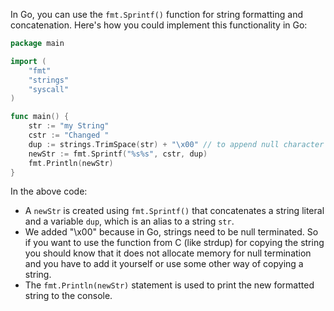  In Go, you can use the `fmt.Sprintf()` function for string formatting and concatenation. Here's how you could implement this functionality in Go:

```go
package main

import (
	"fmt"
	"strings"
	"syscall"
)

func main() {
	str := "my String"
	cstr := "Changed "
	dup := strings.TrimSpace(str) + "\x00" // to append null character at end of string, for strdup function in Go 
	newStr := fmt.Sprintf("%s%s", cstr, dup)
	fmt.Println(newStr)
}
```

In the above code:
- A `newStr` is created using `fmt.Sprintf()` that concatenates a string literal and a variable `dup`, which is an alias to a string `str`. 
- We added "\x00" because in Go, strings need to be null terminated. So if you want to use the function from C (like strdup) for copying the string you should know that it does not allocate memory for null termination and you have to add it yourself or use some other way of copying a string. 
- The `fmt.Println(newStr)` statement is used to print the new formatted string to the console.
